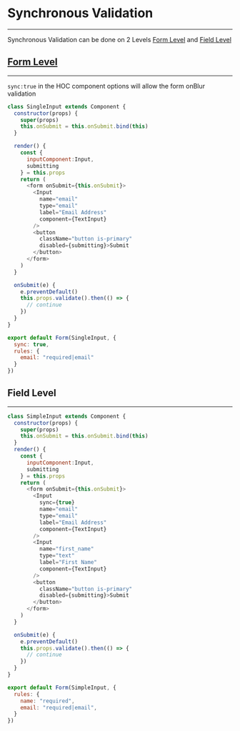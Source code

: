 # Synchronous Validation

---

Synchronous Validation can be done on 2 Levels [Form Level](#form-level) and [Field Level](#field-level)

## [Form Level](#form-level)

---

`sync:true`  in the HOC component options will allow the form onBlur validation

```js
class SingleInput extends Component {
  constructor(props) {
    super(props)
    this.onSubmit = this.onSubmit.bind(this)
  }

  render() {
    const {
      inputComponent:Input,
      submitting
    } = this.props
    return (
      <form onSubmit={this.onSubmit}>
        <Input
          name="email"
          type="email"
          label="Email Address"
          component={TextInput}
        />
        <button
          className="button is-primary"
          disabled={submitting}>Submit
        </button>
      </form>
    )
  }

  onSubmit(e) {
    e.preventDefault()
    this.props.validate().then(() => {
      // continue
    })
  }
}

export default Form(SingleInput, {
  sync: true,
  rules: {
    email: "required|email"
  }
})
```

## Field Level

---

```js
class SimpleInput extends Component {
  constructor(props) {
    super(props)
    this.onSubmit = this.onSubmit.bind(this)
  }
  render() {
    const {
      inputComponent:Input,
      submitting
    } = this.props
    return (
      <form onSubmit={this.onSubmit}>
        <Input
          sync={true}
          name="email"
          type="email"
          label="Email Address"
          component={TextInput}
        />
        <Input
          name="first_name"
          type="text"
          label="First Name"
          component={TextInput}
        />
        <button
          className="button is-primary"
          disabled={submitting}>Submit
        </button>
      </form>
    )
  }

  onSubmit(e) {
    e.preventDefault()
    this.props.validate().then(() => {
      // continue
    })
  }
}

export default Form(SimpleInput, {
  rules: {
    name: "required",
    email: "required|email",
  }
})
```



